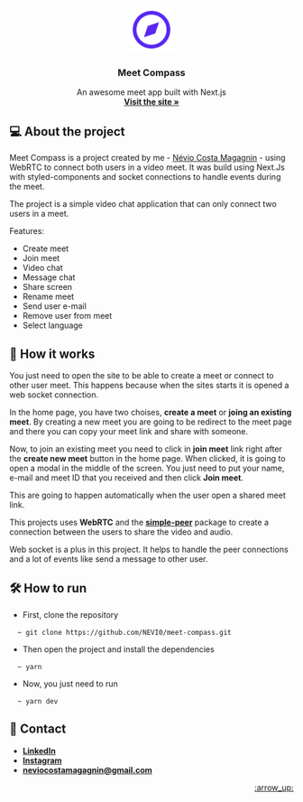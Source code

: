 <div id="top"></div>

<br />

<div align="center">
  <a href="https://user-images.githubusercontent.com/45011343/174501665-8be30f33-7850-4c97-90ac-633debe2dedc.png">
    <img src="public/assets/images/meet-compass-logo-purple.png" alt="Logo" width="80" height="80">
  </a>

  <h3 align="center">
	Meet Compass
  </h3>

  <p align="center">
    An awesome meet app built with Next.js
    <br />
    <a href="https://meet-compass.herokuapp.com/"><strong>Visit the site »</strong></a>
  </p>
</div>

## :computer: About the project

Meet Compass is a project created by me - [Névio Costa Magagnin](https://www.linkedin.com/in/n%C3%A9vio-magagnin-045710177/) - using WebRTC to connect both users in a video meet. It was build using Next.Js with styled-components and socket connections to handle events during the meet.

The project is a simple video chat application that can only connect two users in a meet.

Features:
- Create meet
- Join meet
- Video chat
- Message chat
- Share screen
- Rename meet
- Send user e-mail
- Remove user from meet
- Select language

## :electric_plug: How it works

You just need to open the site to be able to create a meet or connect to other user meet. This happens because when the sites starts it is opened a web socket connection.

In the home page, you have two choises, **create a meet** or **joing an existing meet**. By creating a new meet you are going to be redirect to the meet page and there you can copy your meet link and share with someone.

Now, to join an existing meet you need to click in **join meet** link right after the **create new meet** button in the home page. When clicked, it is going to open a modal in the middle of the screen. You just need to put your name, e-mail and meet ID that you received and then click **Join meet**.

This are going to happen automatically when the user open a shared meet link.

This projects uses **WebRTC** and the **[simple-peer](https://github.com/feross/simple-peer)** package to create a connection between the users to share the video and audio. 

Web socket is a plus in this project. It helps to handle the peer connections and a lot of events like send a message to other user.

## :hammer_and_wrench: How to run

- First, clone the repository
```
  ~ git clone https://github.com/NEVI0/meet-compass.git
```

- Then open the project and install the dependencies
```
  ~ yarn
```

- Now, you just need to run
```
  ~ yarn dev
```

## :iphone: Contact

- **[LinkedIn](https://www.linkedin.com/in/n%C3%A9vio-magagnin-045710177/)**
- **[Instagram](https://www.instagram.com/nevio_costa/)**
- **neviocostamagagnin@gmail.com**

<p align="right">
  <a href="#top">:arrow_up:</a>
</p>
